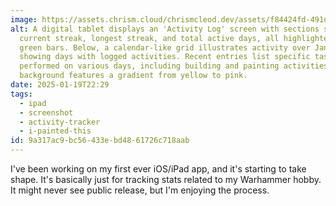 ```yaml
---
image: https://assets.chrism.cloud/chrismcleod.dev/assets/f84424fd-491d-4347-8d6a-6010b810b747.PNG
alt: A digital tablet displays an 'Activity Log' screen with sections showing a
  current streak, longest streak, and total active days, all highlighted with
  green bars. Below, a calendar-like grid illustrates activity over January,
  showing days with logged activities. Recent entries list specific tasks
  performed on various days, including building and painting activities. The
  background features a gradient from yellow to pink.
date: 2025-01-19T22:29
tags:
  - ipad
  - screenshot
  - activity-tracker
  - i-painted-this
id: 9a317ac9-bc56-433e-bd48-61726c718aab
---
```


I've been working on my first ever iOS/iPad app, and it's starting to take shape. It's basically just for tracking stats related to my Warhammer hobby. It might never see public release, but I'm enjoying the process.